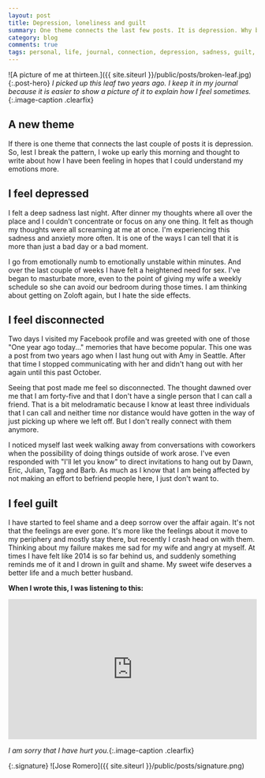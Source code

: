 ```yaml
---
layout: post
title: Depression, loneliness and guilt
summary: One theme connects the last few posts. It is depression. Why break the pattern right? I woke up early this morning and needed to write what I have been feeling.
category: blog
comments: true
tags: personal, life, journal, connection, depression, sadness, guilt, affair, 
---
```


![A picture of me at thirteen.]({{ site.siteurl }}/public/posts/broken-leaf.jpg){:.post-hero}
*I picked up this leaf two years ago. I keep it in my journal because it is easier to show a picture of it to explain how I feel sometimes.*{:.image-caption .clearfix}

## A new theme
If there is one theme that connects the last couple of posts it is depression. So, lest I break the pattern, I woke up early this morning and thought to write about how I have been feeling in hopes that I could understand my emotions more.

## I feel depressed
I felt a deep sadness last night. After dinner my thoughts where all over the place and I couldn't concentrate or focus on any one thing.  It felt as though my thoughts were all screaming at me at once. I'm experiencing this sadness and anxiety more often. It is one of the ways I can tell that it is more than just a bad day or a bad moment. 

I go from emotionally numb to emotionally unstable within minutes. And over the last couple of weeks I have felt a heightened need for sex. I've began to masturbate more, even to the point of giving my wife a weekly schedule so she can avoid our bedroom during those times. I am thinking about getting on Zoloft again, but I hate the side effects.  

## I feel disconnected
Two days I visited my Facebook profile and was greeted with one of those "One year ago today..." memories that have become popular. This one was a post from two years ago when I last hung out with Amy in Seattle. After that time I stopped communicating with her and didn't hang out with her again until this past October. 

Seeing that post made me feel so disconnected. The thought dawned over me that I am forty-five and that I don't have a single person that I can call a friend. That is a bit melodramatic because I know at least three individuals that I can call and neither time nor distance would have gotten in the way of just picking up where we left off. But I don't really connect with them anymore.

I noticed myself last week walking away from conversations with coworkers when the possibility of doing things outside of work arose. I've even responded with "I'll let you know" to direct invitations to hang out by Dawn, Eric, Julian, Tagg and Barb. As much as I know that I am being affected by not making an effort to befriend people here, I just don't want to.

## I feel guilt
I have started to feel shame and a deep sorrow over the affair again. It's not that the feelings are ever gone. It's more like the feelings about it move to my periphery and mostly stay there, but recently I crash head on with them. Thinking about my failure makes me sad for my wife and angry at myself. At times I have felt like 2014 is so far behind us, and suddenly something reminds me of it and I drown in guilt and shame. My sweet wife deserves a better life and a much better husband.
 
**When I wrote this, I was listening to this:**
 <style>.embed-container { position: relative; padding-bottom: 56.25%; height: 0; overflow: hidden; max-width: 100%; } .embed-container iframe, .embed-container object, .embed-container embed { position: absolute; top: 0; left: 0; width: 100%; height: 100%; }</style>
<div class='embed-container'><iframe src='https://www.youtube.com/embed/qju3FEcKTrw?rel=0&amp;t=27s&amp;showinfo=0' frameborder='0' allowfullscreen></iframe></div>

*I am sorry that I have hurt you.*{:.image-caption .clearfix}

{:.signature}
![Jose Romero]({{ site.siteurl }}/public/posts/signature.png)

